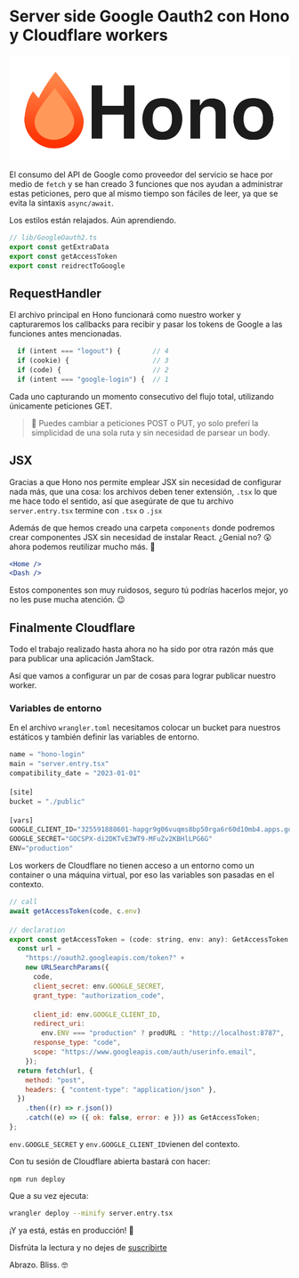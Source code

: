 # Server side Google Oauth2 con Hono y Cloudflare workers

![hono logo](https://raw.githubusercontent.com/honojs/hono/main/docs/images/hono-title.png)

El consumo del API de Google como proveedor del servicio se hace por medio de `fetch` y se han creado 3 funciones que nos ayudan a administrar estas peticiones, pero que al mismo tiempo son fáciles de leer, ya que se evita la sintaxis `async/await`.

Los estilos están relajados. Aún aprendiendo.

```jsx
// lib/GoogleOauth2.ts
export const getExtraData
export const getAccessToken
export const reidrectToGoogle
```

## RequestHandler
El archivo principal en Hono funcionará como nuestro worker y capturaremos los callbacks para recibir y pasar los tokens de Google a las funciones antes mencionadas.

```jsx
  if (intent === "logout") {		// 4
  if (cookie) {						// 3
  if (code) {						// 2
  if (intent === "google-login") {  // 1
```
Cada uno capturando un momento consecutivo del flujo total, utilizando únicamente peticiones GET. 

> 👀 Puedes cambiar a peticiones POST o PUT, yo solo preferí la simplicidad de una sola ruta y sin necesidad de parsear un body.

## JSX
Gracias a que Hono nos permite emplear JSX sin necesidad de configurar nada más, que una cosa: los archivos deben tener extensión, `.tsx` lo que me hace todo el sentido, así que asegúrate de que tu  archivo `server.entry.tsx` termine con `.tsx` o `.jsx` 

Además de que hemos creado una carpeta `components` donde podremos crear componentes JSX sin necesidad de instalar React.  ¿Genial no? 😲 ahora podemos reutilizar mucho más. 🧩

```jsx
<Home />
<Dash />
```
Estos componentes son muy ruidosos, seguro tú podrías hacerlos mejor, yo no les puse mucha atención. 😉

## Finalmente Cloudflare
Todo el trabajo realizado hasta ahora no ha sido por otra razón más que para publicar una aplicación JamStack. 

Así que vamos a configurar un par de cosas para lograr publicar nuestro worker.

### Variables de entorno
En el archivo `wrangler.toml` necesitamos colocar un bucket para nuestros estáticos y también definir las variables de entorno.

```jsx
name = "hono-login"
main = "server.entry.tsx"
compatibility_date = "2023-01-01"

[site]
bucket = "./public"

[vars]
GOOGLE_CLIENT_ID="325591888601-hapgr9g06vuqms8bp50rga6r60d10mb4.apps.googleusercontent.com"
GOOGLE_SECRET="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"
ENV="production"
```
Los workers de Cloudflare no tienen acceso a un entorno como un container o una máquina virtual, por eso las variables son pasadas en el contexto.

```jsx
// call
await getAccessToken(code, c.env)

// declaration
export const getAccessToken = (code: string, env: any): GetAccessToken => {
  const url =
    "https://oauth2.googleapis.com/token?" +
    new URLSearchParams({
      code,
      client_secret: env.GOOGLE_SECRET,
      grant_type: "authorization_code",

      client_id: env.GOOGLE_CLIENT_ID,
      redirect_uri:
        env.ENV === "production" ? prodURL : "http://localhost:8787",
      response_type: "code",
      scope: "https://www.googleapis.com/auth/userinfo.email",
    });
  return fetch(url, {
    method: "post",
    headers: { "content-type": "application/json" },
  })
    .then((r) => r.json())
    .catch((e) => ({ ok: false, error: e })) as GetAccessToken;
};
```
`env.GOOGLE_SECRET` y `env.GOOGLE_CLIENT_ID`vienen del contexto.

Con tu sesión de Cloudflare abierta bastará con hacer:

`npm run deploy`

Que a su vez ejecuta:

```bash
wrangler deploy --minify server.entry.tsx
```

¡Y ya está, estás en producción! 🤯

Disfrúta la lectura y no dejes de [suscribirte](https://fixtergeek.com/subscribe)

Abrazo. Bliss. 🤓
